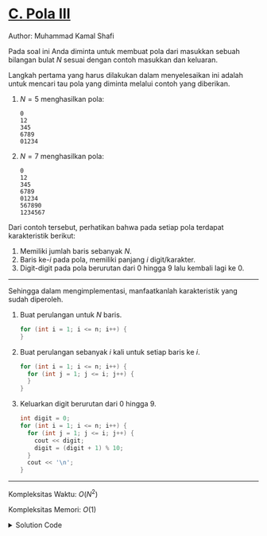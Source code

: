# [C. Pola III](https://tlx.toki.id/courses/basic/chapters/07/problems/C)

Author: Muhammad Kamal Shafi

<!-- Masukkan penjelasan disini -->
Pada soal ini Anda diminta untuk membuat pola dari masukkan sebuah bilangan bulat $N$ sesuai dengan contoh masukkan dan keluaran.

Langkah pertama yang harus dilakukan dalam menyelesaikan ini adalah untuk mencari tau pola yang diminta melalui contoh yang diberikan.

1. $N = 5$ menghasilkan pola:

    ```
    0
    12
    345
    6789
    01234
    ```
2. $N = 7$ menghasilkan pola:

    ```
    0
    12
    345
    6789
    01234
    567890
    1234567
    ```

Dari contoh tersebut, perhatikan bahwa pada setiap pola terdapat karakteristik berikut:
1. Memiliki jumlah baris sebanyak $N$.
2. Baris ke-$i$ pada pola, memiliki panjang $i$ digit/karakter.
3. Digit-digit pada pola berurutan dari $0$ hingga $9$ lalu kembali lagi ke $0$.

---
Sehingga dalam mengimplementasi, manfaatkanlah karakteristik yang sudah diperoleh.

1. Buat perulangan untuk $N$ baris.

    ```c++
    for (int i = 1; i <= n; i++) {
    }
    ``` 

2. Buat perulangan sebanyak $i$ kali untuk setiap baris ke $i$.

    ```c++
    for (int i = 1; i <= n; i++) {
      for (int j = 1; j <= i; j++) {
      }
    }
    ```

2. Keluarkan digit berurutan dari $0$ hingga $9$.

    ```c++
    int digit = 0;
    for (int i = 1; i <= n; i++) {
      for (int j = 1; j <= i; j++) {
        cout << digit;
        digit = (digit + 1) % 10;
      }
      cout << '\n';
    }
    ```

---
Kompleksitas Waktu: $O(N^2)$

Kompleksitas Memori: $O(1)$

<details>
  <summary>Solution Code</summary>

```c++
#include <bits/stdc++.h>

using namespace std;

int main() {
  int n;
  cin >> n;
  int digit = 0;
  for (int i = 1; i <= n; i++) {
    for (int j = 1; j <= i; j++) {
      cout << digit;
      digit = (digit + 1) % 10;
    }
    cout << '\n';
  }
  return 0;
}
```
</details>

<!-- Tambahkan komentar apabila perlu

## Komentar
    
- Komentar I
- Komentar II

-->

<!-- Tambahkan referensi link materi yang berhubungan apabila perlu

## Materi Yang Berhubungan
    
- [Materi I](link-materi)
- [Materi II](link-materi)

-->

<!-- Tambahkan referensi link soal yang berhubungan apabila perlu

## Soal Yang Berhubungan
    
- [Nama Soal I](link-soal)
- [Nama Soal II](link-soal)

-->
